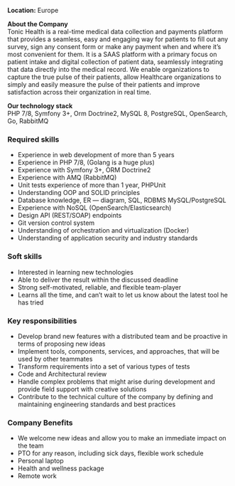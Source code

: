 **Location:** Europe  
  
**About the Company**  
Tonic Health is a real-time medical data collection and payments platform that
provides a seamless, easy and engaging way for patients to fill out any
survey, sign any consent form or make any payment when and where it’s most
convenient for them. It is a SAAS platform with a primary focus on patient
intake and digital collection of patient data, seamlessly integrating that
data directly into the medical record. We enable organizations to capture the
true pulse of their patients, allow Healthcare organizations to simply and
easily measure the pulse of their patients and improve satisfaction across
their organization in real time.

  
**Our technology stack**  
PHP 7/8, Symfony 3+, Orm Doctrine2, MySQL 8, PostgreSQL, OpenSearch, Go,
RabbitMQ

### Required skills

  * Experience in web development of more than 5 years
  * Experience in PHP 7/8, (Golang is a huge plus)
  * Experience with Symfony 3+, ORM Doctrine2
  * Experience with AMQ (RabbitMQ)
  * Unit tests experience of more than 1 year, PHPUnit
  * Understanding OOP and SOLID principles
  * Database knowledge, ER — diagram, SQL, RDBMS MySQL/PostgreSQL
  * Experience with NoSQL (OpenSearch/Elasticsearch)
  * Design API (REST/SOAP) endpoints
  * Git version control system
  * Understanding of orchestration and virtualization (Docker)
  * Understanding of application security and industry standards

### Soft skills

  * Interested in learning new technologies
  * Able to deliver the result within the discussed deadline
  * Strong self-motivated, reliable, and flexible team-player
  * Learns all the time, and can’t wait to let us know about the latest tool he has tried

### Key responsibilities

  * Develop brand new features with a distributed team and be proactive in terms of proposing new ideas
  * Implement tools, components, services, and approaches, that will be used by other teammates
  * Transform requirements into a set of various types of tests
  * Code and Architectural review
  * Handle complex problems that might arise during development and provide field support with creative solutions
  * Contribute to the technical culture of the company by defining and maintaining engineering standards and best practices

### Company Benefits

  * We welcome new ideas and allow you to make an immediate impact on the team
  * PTO for any reason, including sick days, flexible work schedule
  * Personal laptop
  * Health and wellness package
  * Remote work